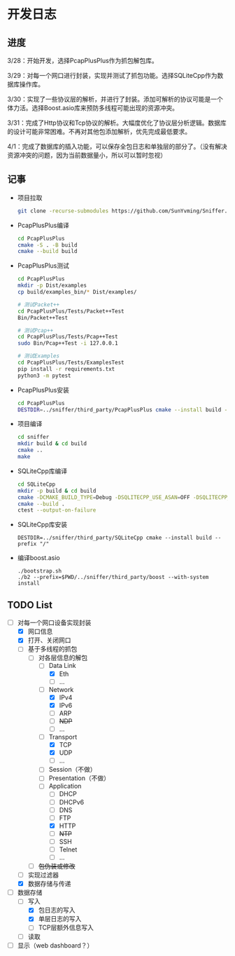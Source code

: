 # 开发日志

## 进度

3/28：开始开发，选择PcapPlusPlus作为抓包解包库。

3/29：对每一个网口进行封装，实现并测试了抓包功能。选择SQLiteCpp作为数据库操作库。

3/30：实现了一些协议层的解析，并进行了封装。添加可解析的协议可能是一个体力活。选择Boost.asio库来预防多线程可能出现的资源冲突。

3/31：完成了Http协议和Tcp协议的解析。大幅度优化了协议层分析逻辑。数据库的设计可能非常困难。不再对其他包添加解析，优先完成最低要求。

4/1：完成了数据库的插入功能，可以保存全包日志和单独层的部分了。（没有解决资源冲突的问题，因为当前数据量小，所以可以暂时忽视）

## 记事

- 项目拉取

  ```bash
  git clone -recurse-submodules https://github.com/SunYvming/Sniffer.git
  ```

- PcapPlusPlus编译

  ```bash
  cd PcapPlusPlus
  cmake -S . -B build
  cmake --build build
  ```

- PcapPlusPlus测试

  ```bash
  cd PcapPlusPlus
  mkdir -p Dist/examples
  cp build/examples_bin/* Dist/examples/
  
  # 测试Packet++
  cd PcapPlusPlus/Tests/Packet++Test
  Bin/Packet++Test
  
  # 测试Pcap++
  cd PcapPlusPlus/Tests/Pcap++Test
  sudo Bin/Pcap++Test -i 127.0.0.1
  
  # 测试Examples
  cd PcapPlusPlus/Tests/ExamplesTest
  pip install -r requirements.txt
  python3 -m pytest
  ```

- PcapPlusPlus安装

  ```bash
  cd PcapPlusPlus
  DESTDIR=../sniffer/third_party/PcapPlusPlus cmake --install build --prefix "/"
  ```

- 项目编译

  ```bash
  cd sniffer
  mkdir build & cd build
  cmake ..
  make
  ```

- SQLiteCpp库编译

  ```bash
  cd SQLiteCpp
  mkdir -p build & cd build
  cmake -DCMAKE_BUILD_TYPE=Debug -DSQLITECPP_USE_ASAN=OFF -DSQLITECPP_USE_GCOV=OFF -DSQLITECPP_BUILD_EXAMPLES=ON -DSQLITECPP_BUILD_TESTS=ON ..
  cmake --build .
  ctest --output-on-failure
  ```

- SQLiteCpp库安装

  ```
  DESTDIR=../sniffer/third_party/SQLiteCpp cmake --install build --prefix "/"
  ```

- 编译boost.asio

  ```
  ./bootstrap.sh
  ./b2 --prefix=$PWD/../sniffer/third_party/boost --with-system install
  ```

  

## TODO List

- [ ] 对每一个网口设备实现封装
  - [x] 网口信息
  - [x] 打开、关闭网口
  - [ ] 基于多线程的抓包
    - [ ] 对各层信息的解包
      - [ ] Data Link
        - [x] Eth
        - [ ] ...
      - [ ] Network
        - [x] IPv4
        - [x] IPv6
        - [ ] ARP
        - [ ] ~~NDP~~
        - [ ] ...
      - [ ] Transport
        - [x] TCP
        - [x] UDP
        - [ ] ...
      - [ ] Session（不做）
      - [ ] Presentation（不做）
      - [ ] Application
        - [ ] DHCP
        - [ ] DHCPv6
        - [ ] DNS
        - [ ] FTP
        - [x] HTTP
        - [ ] ~~NTP~~
        - [ ] SSH
        - [ ] Telnet
        - [ ] ...
    - [ ] ~~包伪装或修改~~
  - [ ] 实现过滤器
  - [x] 数据存储与传递
- [ ] 数据存储
  - [ ] 写入
    - [x] 包日志的写入
    - [x] 单层日志的写入
    - [ ] TCP层额外信息写入
  - [ ] 读取
- [ ] 显示（web dashboard？）